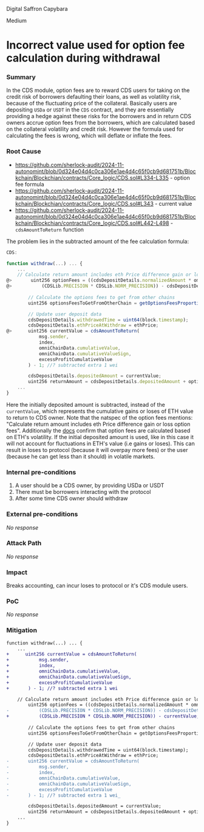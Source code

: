 Digital Saffron Capybara

Medium

# Incorrect value used for option fee calculation during withdrawal

### Summary

In the CDS module, option fees are to reward CDS users for taking on the credit risk of borrowers defaulting their loans, as well as volatility risk, because of the fluctuating price of the collateral. Basically users are depositing `USDa` or `USDT` in the `CDS` contract, and they are essentially providing a hedge against these risks for the borrowers and in return CDS owners accrue option fees from the borrowers, which are calculated based on the collateral volatility and credit risk. However the formula used for calculating the fees is wrong, which will deflate or inflate the fees.

### Root Cause

- https://github.com/sherlock-audit/2024-11-autonomint/blob/0d324e04d4c0ca306e1ae4d4c65f0cb9d681751b/Blockchain/Blockchian/contracts/Core_logic/CDS.sol#L334-L335 - option fee formula
- https://github.com/sherlock-audit/2024-11-autonomint/blob/0d324e04d4c0ca306e1ae4d4c65f0cb9d681751b/Blockchain/Blockchian/contracts/Core_logic/CDS.sol#L343 - current value
- https://github.com/sherlock-audit/2024-11-autonomint/blob/0d324e04d4c0ca306e1ae4d4c65f0cb9d681751b/Blockchain/Blockchian/contracts/Core_logic/CDS.sol#L442-L498 - `cdsAmountToReturn` function

The problem lies in the subtracted amount of the fee calculation formula: 

```javascript
CDS:

function withdraw(...) ... {
    ...
    // Calculate return amount includes eth Price difference gain or loss option fees
@>       uint256 optionFees = ((cdsDepositDetails.normalizedAmount * omniChainData.lastCumulativeRate) /
@>           (CDSLib.PRECISION * CDSLib.NORM_PRECISION)) - cdsDepositDetails.depositedAmount;
        
        // Calculate the options fees to get from other chains
        uint256 optionsFeesToGetFromOtherChain = getOptionsFeesProportions(optionFees);

        // Update user deposit data
        cdsDepositDetails.withdrawedTime = uint64(block.timestamp);
        cdsDepositDetails.ethPriceAtWithdraw = ethPrice;
@>      uint256 currentValue = cdsAmountToReturn(
            msg.sender,
            index,
            omniChainData.cumulativeValue,
            omniChainData.cumulativeValueSign,
            excessProfitCumulativeValue
        ) - 1; //? subtracted extra 1 wei

        cdsDepositDetails.depositedAmount = currentValue;
        uint256 returnAmount = cdsDepositDetails.depositedAmount + optionFees;
    ...
}
```

Here the initially deposited amount is subtracted, instead of the `currentValue`, which represents the cumulative gains or loses of ETH value to return to CDS owner. Note that the natspec of the option fees mentions: "Calculate return amount includes eth Price difference gain or loss option fees". Additionally the [docs](https://docs.autonomint.com/autonomint/autonomint-1/autonomint/dcds#accrual-of-option-fees-gains) confirm that option fees are calculated based on ETH's volatility. If the initial deposited amount is used, like in this case it will not account for fluctuations in ETH's value (i.e gains or loses). This can result in loses to protocol (because it will overpay more fees) or the user (because he can get less than it should) in volatile markets.

### Internal pre-conditions

1. A user should be a CDS owner, by providing USDa or USDT
2. There must be borrowers interacting with the protocol
3. After some time CDS owner should withdraw 

### External pre-conditions

_No response_

### Attack Path

_No response_

### Impact

Breaks accounting, can incur loses to protocol or it's CDS module users.

### PoC

_No response_

### Mitigation

```diff
function withdraw(...) ... {
    ...
+      uint256 currentValue = cdsAmountToReturn(
+           msg.sender,
+           index,
+           omniChainData.cumulativeValue,
+           omniChainData.cumulativeValueSign,
+           excessProfitCumulativeValue
+       ) - 1; //? subtracted extra 1 wei

    // Calculate return amount includes eth Price difference gain or loss option fees
        uint256 optionFees = ((cdsDepositDetails.normalizedAmount * omniChainData.lastCumulativeRate) /
-           (CDSLib.PRECISION * CDSLib.NORM_PRECISION)) - cdsDepositDetails.depositedAmount;
+           (CDSLib.PRECISION * CDSLib.NORM_PRECISION)) - currentValue;
        
        // Calculate the options fees to get from other chains
        uint256 optionsFeesToGetFromOtherChain = getOptionsFeesProportions(optionFees);

        // Update user deposit data
        cdsDepositDetails.withdrawedTime = uint64(block.timestamp);
        cdsDepositDetails.ethPriceAtWithdraw = ethPrice;
-       uint256 currentValue = cdsAmountToReturn(
-           msg.sender,
-           index,
-           omniChainData.cumulativeValue,
-           omniChainData.cumulativeValueSign,
-           excessProfitCumulativeValue
-       ) - 1; //? subtracted extra 1 wei_

        cdsDepositDetails.depositedAmount = currentValue;
        uint256 returnAmount = cdsDepositDetails.depositedAmount + optionFees;
    ...
}
```